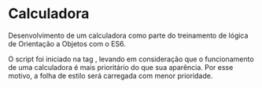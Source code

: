 # Calculadora
Desenvolvimento de um calculadora como parte do treinamento de lógica de Orientação a Objetos com o ES6.


O script foi iniciado na tag <head>, levando em consideração que o funcionamento de uma calculadora é mais prioritário do que sua aparência. Por esse motivo, a folha de estilo será carregada com menor prioridade.